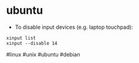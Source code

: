 # ubuntu

- To disable input devices (e.g. laptop touchpad):
```
xinput list
xinput --disable 14
```

#linux #unix #ubuntu #debian

